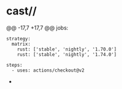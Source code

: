 # cast//
@@ -17,7 +17,7 @@ jobs:

    strategy:
      matrix:
        rust: ['stable', 'nightly', '1.70.0']
        rust: ['stable', 'nightly', '1.74.0']

    steps:
      - uses: actions/checkout@v2

-
